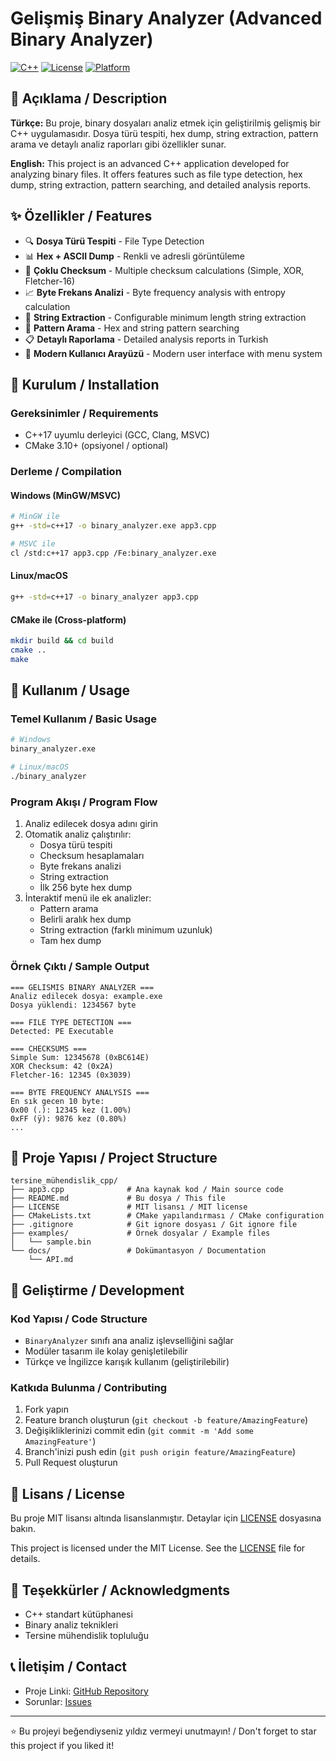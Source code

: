 # Gelişmiş Binary Analyzer (Advanced Binary Analyzer)

[![C++](https://img.shields.io/badge/C++-17-blue.svg)](https://isocpp.org/)
[![License](https://img.shields.io/badge/License-MIT-green.svg)](LICENSE)
[![Platform](https://img.shields.io/badge/Platform-Windows%20%7C%20Linux%20%7C%20macOS-lightgrey.svg)]()

## 📖 Açıklama / Description

**Türkçe:** Bu proje, binary dosyaları analiz etmek için geliştirilmiş gelişmiş bir C++ uygulamasıdır. Dosya türü tespiti, hex dump, string extraction, pattern arama ve detaylı analiz raporları gibi özellikler sunar.

**English:** This project is an advanced C++ application developed for analyzing binary files. It offers features such as file type detection, hex dump, string extraction, pattern searching, and detailed analysis reports.

## ✨ Özellikler / Features

- 🔍 **Dosya Türü Tespiti** - File Type Detection
- 📊 **Hex + ASCII Dump** - Renkli ve adresli görüntüleme
- 🔢 **Çoklu Checksum** - Multiple checksum calculations (Simple, XOR, Fletcher-16)
- 📈 **Byte Frekans Analizi** - Byte frequency analysis with entropy calculation
- 📝 **String Extraction** - Configurable minimum length string extraction
- 🎯 **Pattern Arama** - Hex and string pattern searching
- 📋 **Detaylı Raporlama** - Detailed analysis reports in Turkish
- 🎨 **Modern Kullanıcı Arayüzü** - Modern user interface with menu system

## 🚀 Kurulum / Installation

### Gereksinimler / Requirements
- C++17 uyumlu derleyici (GCC, Clang, MSVC)
- CMake 3.10+ (opsiyonel / optional)

### Derleme / Compilation

#### Windows (MinGW/MSVC)
```bash
# MinGW ile
g++ -std=c++17 -o binary_analyzer.exe app3.cpp

# MSVC ile
cl /std:c++17 app3.cpp /Fe:binary_analyzer.exe
```

#### Linux/macOS
```bash
g++ -std=c++17 -o binary_analyzer app3.cpp
```

#### CMake ile (Cross-platform)
```bash
mkdir build && cd build
cmake ..
make
```

## 📖 Kullanım / Usage

### Temel Kullanım / Basic Usage
```bash
# Windows
binary_analyzer.exe

# Linux/macOS
./binary_analyzer
```

### Program Akışı / Program Flow
1. Analiz edilecek dosya adını girin
2. Otomatik analiz çalıştırılır:
   - Dosya türü tespiti
   - Checksum hesaplamaları
   - Byte frekans analizi
   - String extraction
   - İlk 256 byte hex dump
3. İnteraktif menü ile ek analizler:
   - Pattern arama
   - Belirli aralık hex dump
   - String extraction (farklı minimum uzunluk)
   - Tam hex dump

### Örnek Çıktı / Sample Output
```
=== GELISMIS BINARY ANALYZER ===
Analiz edilecek dosya: example.exe
Dosya yüklendi: 1234567 byte

=== FILE TYPE DETECTION ===
Detected: PE Executable

=== CHECKSUMS ===
Simple Sum: 12345678 (0xBC614E)
XOR Checksum: 42 (0x2A)
Fletcher-16: 12345 (0x3039)

=== BYTE FREQUENCY ANALYSIS ===
En sık gecen 10 byte:
0x00 (.): 12345 kez (1.00%)
0xFF (ÿ): 9876 kez (0.80%)
...
```

## 📁 Proje Yapısı / Project Structure

```
tersine_mühendislik_cpp/
├── app3.cpp              # Ana kaynak kod / Main source code
├── README.md             # Bu dosya / This file
├── LICENSE               # MIT lisansı / MIT license
├── CMakeLists.txt        # CMake yapılandırması / CMake configuration
├── .gitignore            # Git ignore dosyası / Git ignore file
├── examples/             # Örnek dosyalar / Example files
│   └── sample.bin
└── docs/                 # Dokümantasyon / Documentation
    └── API.md
```

## 🔧 Geliştirme / Development

### Kod Yapısı / Code Structure
- `BinaryAnalyzer` sınıfı ana analiz işlevselliğini sağlar
- Modüler tasarım ile kolay genişletilebilir
- Türkçe ve İngilizce karışık kullanım (geliştirilebilir)

### Katkıda Bulunma / Contributing
1. Fork yapın
2. Feature branch oluşturun (`git checkout -b feature/AmazingFeature`)
3. Değişikliklerinizi commit edin (`git commit -m 'Add some AmazingFeature'`)
4. Branch'inizi push edin (`git push origin feature/AmazingFeature`)
5. Pull Request oluşturun

## 📝 Lisans / License

Bu proje MIT lisansı altında lisanslanmıştır. Detaylar için [LICENSE](LICENSE) dosyasına bakın.

This project is licensed under the MIT License. See the [LICENSE](LICENSE) file for details.

## 🤝 Teşekkürler / Acknowledgments

- C++ standart kütüphanesi
- Binary analiz teknikleri
- Tersine mühendislik topluluğu

## 📞 İletişim / Contact

- Proje Linki: [GitHub Repository](https://github.com/username/tersine_muhendislik_cpp)
- Sorunlar: [Issues](https://github.com/username/tersine_muhendislik_cpp/issues)

---

⭐ Bu projeyi beğendiyseniz yıldız vermeyi unutmayın! / Don't forget to star this project if you liked it!
